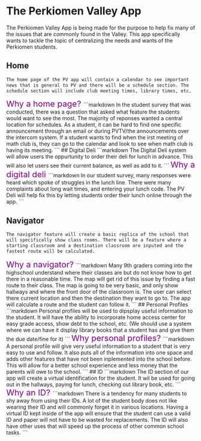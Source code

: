 # The Perkiomen Valley App
The Perkiomen Valley App is being made for the purpose to help fix many of the issues that are commonly found in the Valley. This app specifically wants to tackle the topic of centralizing the needs and wants of the Perkiomen students. 


## Home
```markdown
The home page of the PV app will contain a calendar to see important 
news that is general to PV and there will be a schedule section. The 
schedule section will include club meeting times, library times, etc.
```
<span style = "color: rgb(128,0,128); font-size: 22px">
Why a home page?
</span>
```markdown
In the student survey that was conducted, there was a question that 
asked what feature the students would want to see the most. The 
majority of reponses wanted a central location for schedules. As a 
student, it can be hard to find one specific announcement through an 
email or during PVTV/the announcements over the intercom system. If 
a student wants to find when the irst meeting of math club is, they 
can go to the calendar and look to see when math club is having its
meeting.
```
## Digital Deli
```markdown
The Digital Deli system will allow users the oppurtunity to order
their deli for lunch in advance. This will also let users see their 
current balance, as well as add to it.
```
<span style = "color: rgb(128,0,128); font-size: 22px">
Why a digital deli
</span>
```markdown
In our student survey, many responses were heard which spoke of 
struggles in the lunch line. There were many complaints about long 
wait times, and entering your lunch code. The PV Deli will help fix
this by letting students order their lunch online through the app. 
```

## Navigator
```markdown
The navigator feature will create a basic replica of the school that 
will specifically show class rooms. There will be a feature where a 
starting classroom and a destination classroom are inputed and the 
fastest route will be calculated.
```
<span style = "color: rgb(128,0,128); font-size: 22px">
Why a navigator?
  </span>
```markdown
Many 9th graders coming into the highschool understand where their 
classes are but do not know how to get there in a reasonable time. 
The map will get rid of this issue by finding a fast route to their 
class. The map is going to be very basic, and only show hallways and
where the front door of the classroom is. The user can select there 
current location and then the destination they want to go to. The app
will calculate a route and the student can follow it. 
```
## Personal Profiles
```markdown
Personal profiles will be used to dipsplay useful information to the
student. It will have the ability to incorporate home access center 
for easy grade access, show debt to the school, etc. (We should use a 
system where we can have it display library books that a student has 
and give them the due date/fine for it)
```
<span style = "color: rgb(128,0,128); font-size: 22px">
Why personal profiles?
</span>
```markdown
A personal profile will give very useful information to a student that 
is very easy to use and follow. It also puts all of the information
into one space and adds other features that have not been inplemented 
into the school before. This will allow for a better school experience
and less money that the parents will owe to the school.
```
## ID
```markdown
The ID section of our app will create a virtual identification for the 
student. It wil be used for going out in the hallways, paying for lunch, 
checking out library book, etc.
```
<span style = "color: rgb(128,0,128); font-size: 22px">
Why an ID?
</span>
```markdown
There is a tendency for many students to shy away from using their IDs. 
A lot of the student body does not like wearing their ID and will 
commonly forget it in various locations. Having a virtual ID kept
inside of the app will ensure that the student can use a valid ID 
and paper will not have to be wasted for replacements. The ID will 
also have other uses that will speed up the process of other common 
school tasks. 
```
